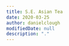 ```yaml
---
title: S.E. Asian Tea
date: 2020-03-25
author: danielclough
modifiedDate: null
description: "."
---
```

